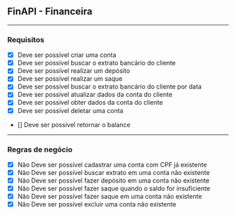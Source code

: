 ## FinAPI - Financeira

---

### Requisitos

- [x] Deve ser possível criar uma conta
- [x] Deve ser possível buscar o extrato bancário do cliente
- [x] Deve ser possível realizar um depósito
- [x] Deve ser possível realizar um saque
- [x] Deve ser possível buscar o extrato bancário do cliente por data
- [x] Deve ser possível atualizar dados da conta do cliente
- [x] Deve ser possível obter dados da conta do cliente
- [x] Deve ser possível deletar uma conta
- [] Deve ser possível retornar o balance

---

### Regras de negócio

- [x] Não Deve ser possível cadastrar uma conta com CPF já existente
- [x] Não Deve ser possível buscar extrato em uma conta não existente
- [x] Não Deve ser possível fazer depósito em uma conta não existente
- [x] Não Deve ser possível fazer saque quando o saldo for insuficiente
- [x] Não Deve ser possível fazer saque em uma conta não existente
- [x] Não Deve ser possível excluir uma conta não existente